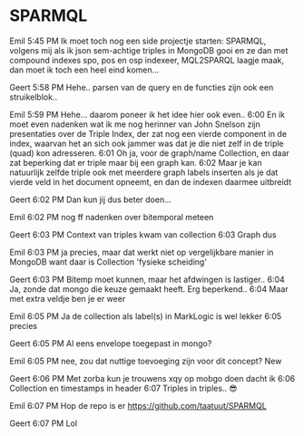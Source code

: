 # SPARMQL

Emil  5:45 PM
Ik moet toch nog een side projectje starten: SPARMQL, volgens mij als ik json sem-achtige triples in MongoDB gooi en ze dan met compound indexes spo, pos en osp indexeer, MQL2SPARQL laagje maak, dan moet ik toch een heel eind komen...

Geert  5:58 PM
Hehe.. parsen van de query en de functies zijn ook een struikelblok..

Emil  5:59 PM
Hehe... daarom poneer ik het idee hier ook even..
6:00
En ik moet even nadenken wat ik me nog herinner van John Snelson zijn presentaties over de Triple Index, der zat nog een vierde component in de index, waarvan het an sich ook jammer was dat je die niet zelf in de triple (quad) kon adresseren.
6:01
Oh ja, voor de graph/name Collection, en daar zat beperking dat er triple maar bij een graph kan.
6:02
Maar je kan natuurlijk zelfde triple ook met meerdere graph labels inserten als je dat vierde veld in het document opneemt, en dan de indexen daarmee uitbreidt

Geert  6:02 PM
Dan kun jij dus beter doen...

Emil  6:02 PM
nog ff nadenken over bitemporal meteen

Geert  6:03 PM
Context van triples kwam van collection
6:03
Graph dus

Emil  6:03 PM
ja precies, maar dat werkt niet op vergelijkbare manier in MongoDB want daar is Collection 'fysieke scheiding'

Geert  6:03 PM
Bitemp moet kunnen, maar het afdwingen is lastiger..
6:04
Ja, zonde dat mongo die keuze gemaakt heeft. Erg beperkend..
6:04
Maar met extra veldje ben je er weer

Emil  6:05 PM
Ja de collection als label(s) in MarkLogic is wel lekker
6:05
precies

Geert  6:05 PM
Al eens envelope toegepast in mongo?

Emil  6:05 PM
nee, zou dat nuttige toevoeging zijn voor dit concept?
New

Geert  6:06 PM
Met zorba kun je trouwens xqy op mobgo doen dacht ik
6:06
Collection en timestamps in header
6:07
Triples in triples.. :sunglasses:

Emil  6:07 PM
Hop de repo is er https://github.com/taatuut/SPARMQL

Geert  6:07 PM
Lol
